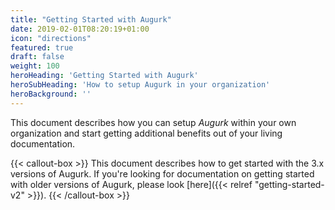 ```yaml
---
title: "Getting Started with Augurk"
date: 2019-02-01T08:20:19+01:00
icon: "directions"
featured: true
draft: false
weight: 100
heroHeading: 'Getting Started with Augurk'
heroSubHeading: 'How to setup Augurk in your organization'
heroBackground: ''
---
```

This document describes how you can setup *Augurk* within your own organization and start getting additional benefits out of your living documentation.

{{< callout-box >}}
This document describes how to get started with the 3.x versions of Augurk. If you're looking for documentation on getting started with older versions of Augurk, please look [here]({{< relref "getting-started-v2" >}}).
{{< /callout-box >}}